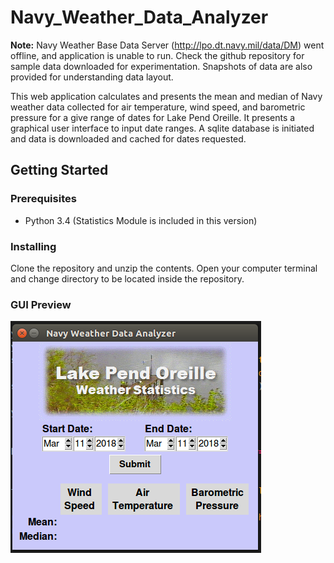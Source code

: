 # Navy_Weather_Data_Analyzer

**Note:** Navy Weather Base Data Server (http://lpo.dt.navy.mil/data/DM) went offline, and application is unable to run. Check the github repository for sample data downloaded for experimentation. Snapshots of data are also provided for understanding data layout.

This web application calculates and presents the mean and median of Navy weather data collected for air temperature, wind speed, and barometric pressure for a give range of dates for Lake Pend Oreille. It presents a graphical user interface to input date ranges. A sqlite database is initiated and data is downloaded and cached for dates requested.

## Getting Started

### Prerequisites

* Python 3.4 (Statistics Module is included in this version)


### Installing

Clone the repository and unzip the contents. Open your computer terminal and change directory to be located inside the repository.

### GUI Preview  
  
![alt text](https://github.com/glennsvel90/Navy_Weather_Data_Analyzer/blob/master/GUI_preview.PNG "GUI Preview")
